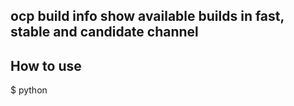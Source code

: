 ## ocp build info show available builds in fast, stable and candidate channel

## How to use 
$ python <script> --channel fast --version 4.14\
returns\
4.14.0\
4.14.3\
4.14.2\
4.14.1\
4.14.4